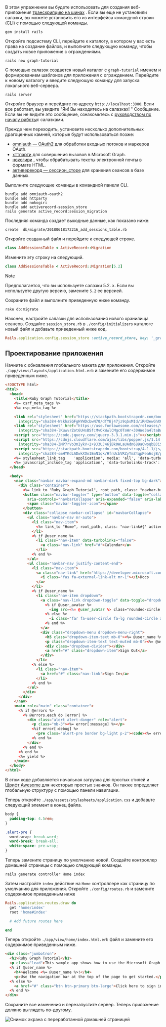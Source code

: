 <!-- markdownlint-disable MD002 MD041 -->

В этом упражнении вы будете использовать для создания веб-приложения [транскрипцию на шинах](https://rubyonrails.org/) . Если вы еще не установили салазки, вы можете установить его из интерфейса командной строки (CLI) с помощью следующей команды.

```Shell
gem install rails
```

Откройте подсистему CLI, перейдите к каталогу, в котором у вас есть права на создание файлов, и выполните следующую команду, чтобы создать новое приложение с ограждениями.

```Shell
rails new graph-tutorial
```

С помощью салазок создается новый каталог с `graph-tutorial` именем и формированием шаблонов для приложения с ограждением. Перейдите к новому каталогу и введите следующую команду для запуска локального веб-сервера.

```Shell
rails server
```

Откройте браузер и перейдите по адресу `http://localhost:3000`. Если все работает, вы увидите "Яи! Вы находитесь на салазках! " Сообщение. Если вы не видите это сообщение, ознакомьтесь с [руководством по началу работы](http://guides.rubyonrails.org/)с салазками.

Прежде чем переходить, установите несколько дополнительных драгоценных камней, которые будут использоваться позже:

- [omniauth — OAuth2](https://github.com/omniauth/omniauth-oauth2) для обработки входных потоков и маркеров OAuth.
- [хттпарти](https://github.com/jnunemaker/httparty) для совершения вызовов в Microsoft Graph.
- [нокогири](https://github.com/sparklemotion/nokogiri) , чтобы обрабатывать тексты электронной почты в формате HTML.
- [активерекорд — сессион_сторе](https://github.com/rails/activerecord-session_store) для хранения сеансов в базе данных.

Выполните следующие команды в командной панели CLI.

```Shell
bundle add omniauth-oauth2
bundle add httparty
bundle add nokogiri
bundle add activerecord-session_store
rails generate active_record:session_migration
```

Последняя команда создает выходные данные, как показано ниже:

```Shell
create  db/migrate/20180618172216_add_sessions_table.rb
```

Откройте созданный файл и перейдите к следующей строке.

```ruby
class AddSessionsTable < ActiveRecord::Migration
```

Измените эту строку на следующий.

```ruby
class AddSessionsTable < ActiveRecord::Migration[5.2]
```

> [!NOTE]
> Предполагается, что вы используете салазки 5.2. x. Если вы используете другую версию, замените `5.2` ее версией.

Сохраните файл и выполните приведенную ниже команду.

```Shell
rake db:migrate
```

Наконец, настройте салазки для использования нового хранилища сеансов. Создайте `session_store.rb` в `./config/initializers` каталоге новый файл и добавьте приведенный ниже код.

```ruby
Rails.application.config.session_store :active_record_store, key: '_graph_app_session'
```

## <a name="design-the-app"></a>Проектирование приложения

Начните с обновления глобального макета для приложения. Откройте `./app/views/layouts/application.html.erb` и замените его содержимое приведенным ниже.

```html
<!DOCTYPE html>
<html>
  <head>
    <title>Ruby Graph Tutorial</title>
    <%= csrf_meta_tags %>
    <%= csp_meta_tag %>

    <link rel="stylesheet" href="https://stackpath.bootstrapcdn.com/bootstrap/4.1.1/css/bootstrap.min.css"
      integrity="sha384-WskhaSGFgHYWDcbwN70/dfYBj47jz9qbsMId/iRN3ewGhXQFZCSftd1LZCfmhktB" crossorigin="anonymous">
    <link rel="stylesheet" href="https://use.fontawesome.com/releases/v5.1.0/css/all.css"
      integrity="sha384-lKuwvrZot6UHsBSfcMvOkWwlCMgc0TaWr+30HWe3a4ltaBwTZhyTEggF5tJv8tbt" crossorigin="anonymous">
    <script src="https://code.jquery.com/jquery-3.3.1.min.js"></script>
    <script src="https://cdnjs.cloudflare.com/ajax/libs/popper.js/1.14.3/umd/popper.min.js"
      integrity="sha384-ZMP7rVo3mIykV+2+9J3UJ46jBk0WLaUAdn689aCwoqbBJiSnjAK/l8WvCWPIPm49" crossorigin="anonymous"></script>
    <script src="https://stackpath.bootstrapcdn.com/bootstrap/4.1.1/js/bootstrap.min.js"
      integrity="sha384-smHYKdLADwkXOn1EmN1qk/HfnUcbVRZyYmZ4qpPea6sjB/pTJ0euyQp0Mk8ck+5T" crossorigin="anonymous"></script>
    <%= stylesheet_link_tag    'application', media: 'all', 'data-turbolinks-track': 'reload' %>
    <%= javascript_include_tag 'application', 'data-turbolinks-track': 'reload' %>
  </head>

  <body>
    <nav class="navbar navbar-expand-md navbar-dark fixed-top bg-dark">
      <div class="container">
        <%= link_to "Ruby Graph Tutorial", root_path, class: "navbar-brand" %>
        <button class="navbar-toggler" type="button" data-toggle="collapse" data-target="#navbarCollapse"
          aria-controls="navbarCollapse" aria-expanded="false" aria-label="Toggle navigation">
          <span class="navbar-toggler-icon"></span>
        </button>
        <div class="collapse navbar-collapse" id="navbarCollapse">
          <ul class="navbar-nav mr-auto">
            <li class="nav-item">
              <%= link_to "Home", root_path, class: "nav-link#{' active' if controller.controller_name == 'home'}" %>
            </li>
            <% if @user_name %>
              <li class="nav-item" data-turbolinks="false">
                <a class="nav-link" href="#">Calendar</a>
              </li>
            <% end %>
          </ul>
          <ul class="navbar-nav justify-content-end">
            <li class="nav-item">
              <a class="nav-link" href="https://developer.microsoft.com/graph/docs/concepts/overview" target="_blank">
                <i class="fas fa-external-link-alt mr-1"></i>Docs
              </a>
            </li>
            <% if @user_name %>
              <li class="nav-item dropdown">
                <a class="nav-link dropdown-toggle" data-toggle="dropdown" href="#" role="button" aria-haspopup="true" aria-expanded="false">
                  <% if @user_avatar %>
                    <img src=<%= @user_avatar %> class="rounded-circle align-self-center mr-2" style="width: 32px;">
                  <% else %>
                    <i class="far fa-user-circle fa-lg rounded-circle align-self-center mr-2" style="width: 32px;"></i>
                  <% end %>
                </a>
                <div class="dropdown-menu dropdown-menu-right">
                  <h5 class="dropdown-item-text mb-0"><%= @user_name %></h5>
                  <p class="dropdown-item-text text-muted mb-0"><%= @user_email %></p>
                  <div class="dropdown-divider"></div>
                  <a href="#" class="dropdown-item">Sign Out</a>
                </div>
              </li>
            <% else %>
              <li class="nav-item">
                <a href="#" class="nav-link">Sign In</a>
              </li>
            <% end %>
          </ul>
        </div>
      </div>
    </nav>
    <main role="main" class="container">
      <% if @errors %>
        <% @errors.each do |error| %>
          <div class="alert alert-danger" role="alert">
            <p class="mb-3"><%= error[:message] %></p>
            <%if error[:debug] %>
              <pre class="alert-pre border bg-light p-2"><code><%= error[:debug] %></code></pre>
            <% end %>
          </div>
        <% end %>
      <% end %>
      <%= yield %>
    </main>
  </body>
</html>
```

В этом коде [](http://getbootstrap.com/) добавляется начальная загрузка для простых стилей и [Шрифт Awesome](https://fontawesome.com/) для некоторых простых значков. Он также определяет глобальную структуру с помощью панели навигации.

Теперь откройте `./app/assets/stylesheets/application.css` и добавьте следующий элемент в конец файла.

```css
body {
  padding-top: 4.5rem;
}

.alert-pre {
  word-wrap: break-word;
  word-break: break-all;
  white-space: pre-wrap;
}
```

Теперь замените страницу по умолчанию новой. Создайте контроллер домашней страницы с помощью следующей команды.

```Shell
rails generate controller Home index
```

Затем настройте `index` действие на `Home` контроллере как страницу по умолчанию для приложения. Откройте `./config/routes.rb` и замените содержимое приведенным ниже

```ruby
Rails.application.routes.draw do
  get 'home/index'
  root 'home#index'

  # Add future routes here

end
```

Теперь откройте `./app/view/home/index.html.erb` файл и замените его содержимое приведенным ниже.

```html
<div class="jumbotron">
  <h1>Ruby Graph Tutorial</h1>
  <p class="lead">This sample app shows how to use the Microsoft Graph API to access Outlook and OneDrive data from Ruby</p>
  <% if @user_name %>
    <h4>Welcome <%= @user_name %>!</h4>
    <p>Use the navigation bar at the top of the page to get started.</p>
  <% else %>
    <a href="#" class="btn btn-primary btn-large">Click here to sign in</a>
  <% end %>
</div>
```

Сохраните все изменения и перезапустите сервер. Теперь приложение должно выглядеть по-другому.

![Снимок экрана с переработанной домашней страницей](./images/create-app-01.png)